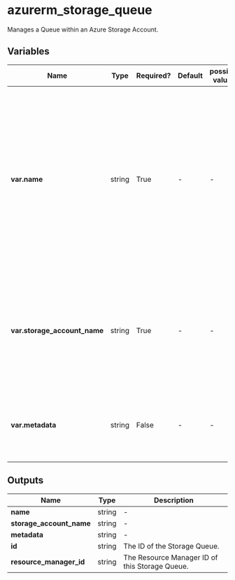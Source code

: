 # azurerm_storage_queue

Manages a Queue within an Azure Storage Account.

## Variables

| Name | Type | Required? | Default  | possible values | Description |
| ---- | ---- | --------- | -------- | ----------- | ----------- |
| **var.name** | string | True | -  |  -  | The name of the Queue which should be created within the Storage Account. Must be unique within the storage account the queue is located. Changing this forces a new resource to be created. | 
| **var.storage_account_name** | string | True | -  |  -  | Specifies the Storage Account in which the Storage Queue should exist. Changing this forces a new resource to be created. | 
| **var.metadata** | string | False | -  |  -  | A mapping of MetaData which should be assigned to this Storage Queue. | 



## Outputs

| Name | Type | Description |
| ---- | ---- | --------- | 
| **name** | string  | - | 
| **storage_account_name** | string  | - | 
| **metadata** | string  | - | 
| **id** | string  | The ID of the Storage Queue. | 
| **resource_manager_id** | string  | The Resource Manager ID of this Storage Queue. | 